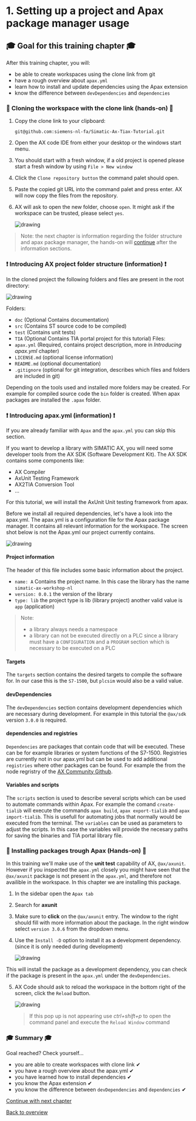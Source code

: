 # 1. Setting up a project and Apax package manager usage

## :mortar_board: Goal for this training chapter :mortar_board:

After this training chapter, you will:

- be able to create workspaces using the clone link from git
- have a rough overview about `apax.yml`
- learn how to install and update dependencies using the Apax extension
- know the difference between `devDependencies` and `dependencies`

### :raised_hands: Cloning the workspace with the clone link (hands-on) :raised_hands:

1. Copy the clone link to your clipboard:

   ```iec-st
   git@github.com:siemens-nl-fa/Simatic-Ax-Tiax-Tutorial.git
   ```
2. Open the AX code IDE from either your desktop or the windows start menu.
3. You should start with a fresh window, if a old project is opened please start a fresh window by using `File > New window`
4. Click the `Clone repository button` the command palet should open.
5. Paste the copied git URL into the command palet and press enter. AX will now copy the files from the repository.
6. AX will ask to open the new folder, choose `open`. It might ask if the workspace can be trusted, please select `yes`.

   ![drawing](./assets/20230601_111451_image.png)

> Note: the next chapter is information regarding the folder structure and apax package manager, the hands-on will [continue](:raised_hands:-Installing-packages-trough-Apax-(Hands-on)-:raised_hands:) after the information sections.

### :exclamation: Introducing AX project folder structure (information) :exclamation:

In the cloned project the following folders and files are present in the root directory:

![drawing](./assets/20230601_111720_image.png)

Folders:

- `doc`        (Optional Contains documentation)
- `src`        (Contains ST source code to be compiled)
- `test`       (Contains unit tests)
- `TIA`        (Optional Contains TIA portal project for this tutorial)
  Files:
- `apax.yml`   (Required, contains project description, more in *Introducing apax.yml* chapter)
- `LICENSE.md` (optional license information)
- `README.md`  (optional documentation)
- `.gitignore` (optional for git integration, describes which files and folders are included in git)

Depending on the tools used and installed more folders may be created. For example for compiled source code the `bin` folder is created. When apax packages are installed the `.apax` folder.

### :exclamation: Introducing apax.yml (information) :exclamation:

If you are already familiar with `Apax` and the `apax.yml` you can skip this section.

If you want to develop a library with SIMATIC AX, you will need some developer tools from the AX SDK (Software Development Kit). The AX SDK contains some components like:

- AX Compiler
- AxUnit Testing Framework
- AX2TIA Conversion Tool
- ...

For this tutorial, we will install the AxUnit Unit testing framework from apax.

Before we install all required dependencies, let's have a look into the apax.yml. The apax.yml is a configuration file for the Apax package manager. It contains all relevant information for the workspace. The screen shot below is not the Apax.yml our project currently contains.

![drawing](./assets/20230601_115148_image.png)

#### **Project information**

The header of this file includes some basic information about the project.

- `name: A` Contains the project name. In this case the library has the name `simatic-ax-workshop-nl`
- `version: 0.0.1` the version of the library
- `type: lib` the project type is lib (library project) another valid value is `app` (application)

> Note:
>
> - a library always needs a namespace
> - a library can not be executed directly on a PLC since a library must have a `CONFIGURATION` and a `PROGRAM` section which is necessary to be executed on a PLC

#### Targets

The `targets` section contains the desired targets to compile the software for. In our case this is the `S7-1500`, but `plcsim` would also be a valid value.

#### **devDependencies**

The `devDependencies` section contains development dependencies which are necessary during development. For example in this tutorial the `@ax/sdk` version `3.0.0` is required.

#### **dependencies** and **registries**

`Dependencies` are packages that contain code that will be executed. These can be for example libraries or system functions of the S7-1500. Registries are currently not in our apax.yml but can be used to add additional `registries` where other packages can be found. For example the from the node regristry of the [AX Community Github](https://github.com/simatic-ax).

#### Variables and scripts

The `scripts` section is used to describe several scripts which can be used to automate commands within Apax. For example the comand `create-tialib` will execute the commands `apax build`, `apax export-tialib` and `apax import-tialib`. This is usefull for automating jobs that normally would be executed from the terminal. The `variables` can be used as parameters to adjust the scripts. In this case the variables will provide the necesary paths for saving the binaries and TIA portal library file.

### :raised_hands: Installing packages trough Apax (Hands-on) :raised_hands:

In this training we'll make use of the **unit test** capability of AX, `@ax/axunit`. However if you inspected the `apax.yml` closely you might have seen that the `@ax/axunit` package is not present in the `apax.yml`, and therefore not availible in the workspace. In this chapter we are installing this package.

1. In the sidebar open the `Apax tab`
2. Search for **axunit**
3. Make sure to **click** on the `@ax/axunit` entry. The window to the right should fill with more information about the package. In the right window select `version 3.0.6` from the dropdown menu.
4. Use the `Install -D` option to install it as a development dependency. (since it is only needed during development)

   ![drawing](./assets/20230601_112100_image.png)

This will install the package as a development dependency, you can check if the package is present in the `apax.yml` under the `devDependencies`.

5. AX Code should ask to reload the workspace in the bottom right of the screen, click the `Reload` button.

   ![drawing](./assets/20230602_151907_image.png)

   > If this pop up is not appearing use *ctrl+shift+p* to open the command panel and execute the `Reload Window` command
   >

### :mortar_board: Summary :mortar_board:

Goal reached? Check yourself...

- you are able to create workspaces with clone link ✔
- you have a rough overview about the apax.yml ✔
- you have learned how to install dependencies ✔
- you know the Apax extension ✔
- you know the difference between `devDependencies` and `dependencies` ✔

[Continue with next chapter](./2-testing-framework.md)

[Back to overview](./../README.md)
